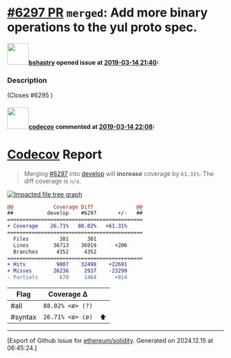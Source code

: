 # [\#6297 PR](https://github.com/ethereum/solidity/pull/6297) `merged`: Add more binary operations to the yul proto spec.

#### <img src="https://avatars.githubusercontent.com/u/2388185?v=4" width="50">[bshastry](https://github.com/bshastry) opened issue at [2019-03-14 21:40](https://github.com/ethereum/solidity/pull/6297):

### Description

(Closes #6295 )

#### <img src="https://avatars.githubusercontent.com/in/254?v=4" width="50">[codecov](https://github.com/apps/codecov) commented at [2019-03-14 22:08](https://github.com/ethereum/solidity/pull/6297#issuecomment-473084565):

# [Codecov](https://codecov.io/gh/ethereum/solidity/pull/6297?src=pr&el=h1) Report
> Merging [#6297](https://codecov.io/gh/ethereum/solidity/pull/6297?src=pr&el=desc) into [develop](https://codecov.io/gh/ethereum/solidity/commit/48f0d41cc5a3ab4a1f326a34097835adecaf4784?src=pr&el=desc) will **increase** coverage by `61.31%`.
> The diff coverage is `n/a`.

[![Impacted file tree graph](https://codecov.io/gh/ethereum/solidity/pull/6297/graphs/tree.svg?width=650&token=87PGzVEwU0&height=150&src=pr)](https://codecov.io/gh/ethereum/solidity/pull/6297?src=pr&el=tree)

```diff
@@             Coverage Diff              @@
##           develop    #6297       +/-   ##
============================================
+ Coverage    26.71%   88.02%   +61.31%     
============================================
  Files          381      381               
  Lines        36713    36919      +206     
  Branches      4352     4352               
============================================
+ Hits          9807    32498    +22691     
+ Misses       26236     2937    -23299     
- Partials       670     1484      +814
```

| Flag | Coverage Δ | |
|---|---|---|
| #all | `88.02% <ø> (?)` | |
| #syntax | `26.71% <ø> (ø)` | :arrow_up: |


-------------------------------------------------------------------------------



[Export of Github issue for [ethereum/solidity](https://github.com/ethereum/solidity). Generated on 2024.12.15 at 06:45:24.]
